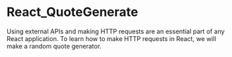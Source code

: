 # React_QuoteGenerate
Using external APIs and making HTTP requests are an essential part of any React application. To learn how to make HTTP requests in React, we will make a random quote generator.
